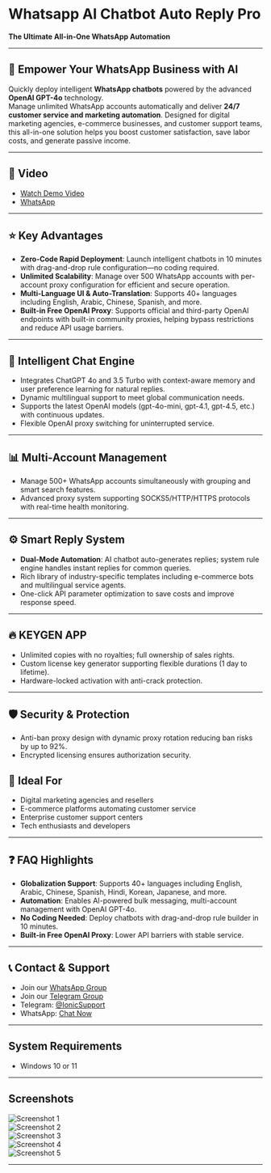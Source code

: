 # Whatsapp AI Chatbot Auto Reply Pro

**The Ultimate All-in-One WhatsApp Automation**

---

## 🚀 Empower Your WhatsApp Business with AI

Quickly deploy intelligent **WhatsApp chatbots** powered by the advanced **OpenAI GPT-4o** technology.  
Manage unlimited WhatsApp accounts automatically and deliver **24/7 customer service and marketing automation**. Designed for digital marketing agencies, e-commerce businesses, and customer support teams, this all-in-one solution helps you boost customer satisfaction, save labor costs, and generate passive income.

---

## 🎥 Video

- [Watch Demo Video](https://youtu.be/gBwEOjTjB08)  
- [WhatsApp](http://wa.me/447999197856?send=freetrial)
---

## ⭐ Key Advantages

- **Zero-Code Rapid Deployment**: Launch intelligent chatbots in 10 minutes with drag-and-drop rule configuration—no coding required.
- **Unlimited Scalability**: Manage over 500 WhatsApp accounts with per-account proxy configuration for efficient and secure operation.
- **Multi-Language UI & Auto-Translation**: Supports 40+ languages including English, Arabic, Chinese, Spanish, and more.
- **Built-in Free OpenAI Proxy**: Supports official and third-party OpenAI endpoints with built-in community proxies, helping bypass restrictions and reduce API usage barriers.

---

## 🤖 Intelligent Chat Engine

- Integrates ChatGPT 4o and 3.5 Turbo with context-aware memory and user preference learning for natural replies.
- Dynamic multilingual support to meet global communication needs.
- Supports the latest OpenAI models (gpt-4o-mini, gpt-4.1, gpt-4.5, etc.) with continuous updates.
- Flexible OpenAI proxy switching for uninterrupted service.

---

## 📊 Multi-Account Management

- Manage 500+ WhatsApp accounts simultaneously with grouping and smart search features.
- Advanced proxy system supporting SOCKS5/HTTP/HTTPS protocols with real-time health monitoring.

---

## ⚙️ Smart Reply System

- **Dual-Mode Automation**: AI chatbot auto-generates replies; system rule engine handles instant replies for common queries.
- Rich library of industry-specific templates including e-commerce bots and multilingual service agents.
- One-click API parameter optimization to save costs and improve response speed.

---

## 🔥 KEYGEN APP

- Unlimited copies with no royalties; full ownership of sales rights.
- Custom license key generator supporting flexible durations (1 day to lifetime).
- Hardware-locked activation with anti-crack protection.

---

## 🛡️ Security & Protection

- Anti-ban proxy design with dynamic proxy rotation reducing ban risks by up to 92%.
- Encrypted licensing ensures authorization security.


## 🎯 Ideal For

- Digital marketing agencies and resellers  
- E-commerce platforms automating customer service  
- Enterprise customer support centers  
- Tech enthusiasts and developers

---

## ❓ FAQ Highlights

- **Globalization Support**: Supports 40+ languages including English, Arabic, Chinese, Spanish, Hindi, Korean, Japanese, and more.  
- **Automation**: Enables AI-powered bulk messaging, multi-account management with OpenAI GPT-4o.  
- **No Coding Needed**: Deploy chatbots with drag-and-drop rule builder in 10 minutes.  
- **Built-in Free OpenAI Proxy**: Lower API barriers with stable service.

---


## 📞 Contact & Support

- Join our [WhatsApp Group](https://chat.whatsapp.com/F6atMIvRJvU7vDyqTHHrzk)  
- Join our [Telegram Group](https://t.me/tghelpsupport)  
- Telegram: [@IonicSupport](https://t.me/IonicSupport)  
- WhatsApp: [Chat Now](http://wa.me/447999197856)

---


## System Requirements

- Windows 10 or 11

---

## Screenshots

![Screenshot 1](https://i.ibb.co/Myq17JRC/01.png)  
![Screenshot 2](https://i.ibb.co/KjV0rfxT/02.png)  
![Screenshot 3](https://i.ibb.co/s9tgGZSZ/03.png)  
![Screenshot 4](https://i.ibb.co/cKXq3qTz/04.png)  
![Screenshot 5](https://i.ibb.co/JFRZ6TYc/05.png)  

---
